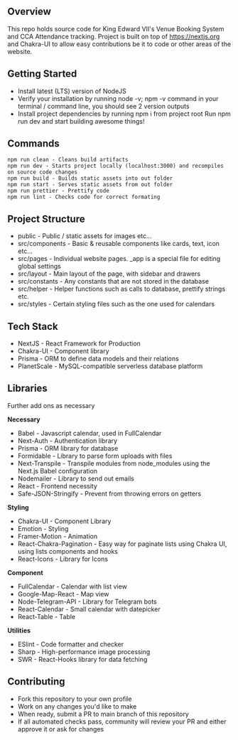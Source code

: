 ## Overview

This repo holds source code for King Edward VII's Venue Booking System and CCA Attendance tracking. Project is built on top of https://nextjs.org and Chakra-UI to allow easy contributions be it to code or other areas of the website.

## Getting Started

* Install latest (LTS) version of NodeJS
* Verify your installation by running node -v; npm -v command in your terminal / command line, you should see 2 version outputs
* Install project dependencies by running npm i from project root
Run npm run dev and start building awesome things!

## Commands
    npm run clean - Cleans build artifacts
    npm run dev - Starts project locally (localhost:3000) and recompiles on source code changes
    npm run build - Builds static assets into out folder
    npm run start - Serves static assets from out folder
    npm run prettier - Prettify code
    npm run lint - Checks code for correct formating

## Project Structure

* public - Public / static assets for images etc...
* src/components - Basic & reusable components like cards, text, icon etc...
* src/pages - Individual website pages. \_app is a special file for editing global settings
* src/layout - Main layout of the page, with sidebar and drawers
* src/constants - Any constants that are not stored in the database
* src/helper - Helper functions such as calls to database, prettify strings etc.
* src/styles - Certain styling files such as the one used for calendars

## Tech Stack

* NextJS - React Framework for Production
* Chakra-UI - Component library
* Prisma - ORM to define data models and their relations
* PlanetScale - MySQL-compatible serverless database platform

## Libraries
Further add ons as necessary

**Necessary**
* Babel - Javascript calendar, used in FullCalendar
* Next-Auth - Authentication library
* Prisma - ORM library for database
* Formidable - Library to parse form uploads with files 
* Next-Transpile - Transpile modules from node_modules using the Next.js Babel configuration
* Nodemailer - Library to send out emails
* React - Frontend necessity
* Safe-JSON-Stringify - Prevent from throwing errors on getters

**Styling**
* Chakra-UI - Component Library 
* Emotion - Styling
* Framer-Motion - Animation
* React-Chakra-Pagination - Easy way for paginate lists using Chakra UI, using lists components and hooks
* React-Icons - Library for Icons

**Component**
* FullCalendar - Calendar with list view
* Google-Map-React - Map view
* Node-Telegram-API - Library for Telegram bots
* React-Calendar - Small calendar with datepicker
* React-Table - Table

**Utilities**
* ESlint - Code formatter and checker
* Sharp - High-performance image processing
* SWR - React-Hooks library for data fetching
## Contributing

* Fork this repository to your own profile
* Work on any changes you'd like to make
* When ready, submit a PR to main branch of this repository
* If all automated checks pass, community will review your PR and either approve it or ask for changes
